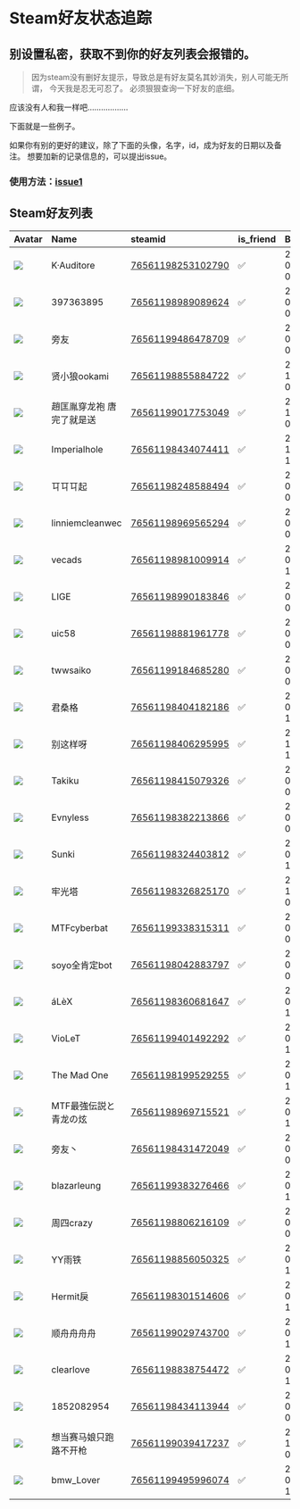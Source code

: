 # Steam好友状态追踪
## 别设置私密，获取不到你的好友列表会报错的。

> 因为steam没有删好友提示，导致总是有好友莫名其妙消失，别人可能无所谓，
> 今天我是忍无可忍了。 必须狠狠查询一下好友的底细。

应该没有人和我一样吧………………

下面就是一些例子。

如果你有别的更好的建议，除了下面的头像，名字，id，成为好友的日期以及备注。 想要加新的记录信息的，可以提出issue。

### 使用方法：[issue1](https://github.com/systemannounce/SteamFriends/issues/1)

## Steam好友列表

| Avatar                                                                            | Name            | steamid                                                                     | is_friend   | BFD                 | Remark   |
|:----------------------------------------------------------------------------------|:----------------|:----------------------------------------------------------------------------|:------------|:--------------------|:---------|
| ![](https://avatars.steamstatic.com/15ce447c1fd47ed492323a8f6b1ecc5d622da5d2.jpg) | K·Auditore      | [76561198253102790](https://steamcommunity.com/profiles/76561198253102790/) | ✅           | 2019-07-17 06:48:27 |          |
| ![](https://avatars.steamstatic.com/fef49e7fa7e1997310d705b2a6158ff8dc1cdfeb.jpg) | 397363895       | [76561198989089624](https://steamcommunity.com/profiles/76561198989089624/) | ✅           | 2020-09-06 07:00:21 |          |
| ![](https://avatars.steamstatic.com/b791375c6f97b67ce5a7cbcd5879897e291a82f8.jpg) | 旁友              | [76561199486478709](https://steamcommunity.com/profiles/76561199486478709/) | ✅           | 2024-03-23 02:01:55 |          |
| ![](https://avatars.steamstatic.com/2d3250f300947103a935aa7290aad158a5c4ad58.jpg) | 贤小狼ookami       | [76561198855884722](https://steamcommunity.com/profiles/76561198855884722/) | ✅           | 2018-12-09 03:27:42 |          |
| ![](https://avatars.steamstatic.com/fef49e7fa7e1997310d705b2a6158ff8dc1cdfeb.jpg) | 趙匡胤穿龙袍 唐完了就是送   | [76561199017753049](https://steamcommunity.com/profiles/76561199017753049/) | ✅           | 2022-12-18 05:22:32 |          |
| ![](https://avatars.steamstatic.com/9608d6ae9106517bbf6624128dbfbc612dde9a1f.jpg) | Imperialhole    | [76561198434074411](https://steamcommunity.com/profiles/76561198434074411/) | ✅           | 2023-12-02 12:40:45 |          |
| ![](https://avatars.steamstatic.com/8f6916be3dcc60a0c3e9391276bce389a138b83a.jpg) | 㔿㔿㔿起            | [76561198248588494](https://steamcommunity.com/profiles/76561198248588494/) | ✅           | 2018-09-17 04:02:27 |          |
| ![](https://avatars.steamstatic.com/cbc910b68a51cfb6b2824ef6f0039b3415b3c7ac.jpg) | linniemcleanwec | [76561198969565294](https://steamcommunity.com/profiles/76561198969565294/) | ✅           | 2021-05-09 07:41:11 |          |
| ![](https://avatars.steamstatic.com/6641e75b8730bc462b567a35cb525ffc85931fcb.jpg) | vecads          | [76561198981009914](https://steamcommunity.com/profiles/76561198981009914/) | ✅           | 2021-05-11 15:52:36 |          |
| ![](https://avatars.steamstatic.com/53f0b9266bb33fead29956dff728d94c6dc62247.jpg) | LIGE            | [76561198990183846](https://steamcommunity.com/profiles/76561198990183846/) | ✅           | 2021-05-10 08:27:37 |          |
| ![](https://avatars.steamstatic.com/fef49e7fa7e1997310d705b2a6158ff8dc1cdfeb.jpg) | uic58           | [76561198881961778](https://steamcommunity.com/profiles/76561198881961778/) | ✅           | 2019-03-03 08:45:29 |          |
| ![](https://avatars.steamstatic.com/fef49e7fa7e1997310d705b2a6158ff8dc1cdfeb.jpg) | twwsaiko        | [76561199184685280](https://steamcommunity.com/profiles/76561199184685280/) | ✅           | 2022-06-03 04:44:55 |          |
| ![](https://avatars.steamstatic.com/fef49e7fa7e1997310d705b2a6158ff8dc1cdfeb.jpg) | 君桑格             | [76561198404182186](https://steamcommunity.com/profiles/76561198404182186/) | ✅           | 2024-06-13 12:47:26 |          |
| ![](https://avatars.steamstatic.com/fef49e7fa7e1997310d705b2a6158ff8dc1cdfeb.jpg) | 别这样呀            | [76561198406295995](https://steamcommunity.com/profiles/76561198406295995/) | ✅           | 2017-10-18 15:00:02 |          |
| ![](https://avatars.steamstatic.com/3abe09f52dbd762214215c28c1e1c4cbf5d268a3.jpg) | Takiku          | [76561198415079326](https://steamcommunity.com/profiles/76561198415079326/) | ✅           | 2023-08-06 07:00:51 |          |
| ![](https://avatars.steamstatic.com/09e64aee9a10d9016021a0d315be5e1e0c3f2cbc.jpg) | Evnyless        | [76561198382213866](https://steamcommunity.com/profiles/76561198382213866/) | ✅           | 2019-06-28 04:22:13 |          |
| ![](https://avatars.steamstatic.com/725d317b71e20b295ee3511ba5df0742f5129035.jpg) | Sunki           | [76561198324403812](https://steamcommunity.com/profiles/76561198324403812/) | ✅           | 2021-05-29 13:38:03 |          |
| ![](https://avatars.steamstatic.com/3f5e9daea59216d7fe13df4e031d3537580e5e21.jpg) | 牢光塔             | [76561198326825170](https://steamcommunity.com/profiles/76561198326825170/) | ✅           | 2022-12-21 09:22:57 |          |
| ![](https://avatars.steamstatic.com/fef49e7fa7e1997310d705b2a6158ff8dc1cdfeb.jpg) | MTFcyberbat     | [76561199338315311](https://steamcommunity.com/profiles/76561199338315311/) | ✅           | 2022-09-04 08:15:32 |          |
| ![](https://avatars.steamstatic.com/71408db48a154e5cde0cc9523f327bb2fe1a17a2.jpg) | soyo全肯定bot      | [76561198042883797](https://steamcommunity.com/profiles/76561198042883797/) | ✅           | 2022-06-03 04:46:33 |          |
| ![](https://avatars.steamstatic.com/619663f1f3e88c25d63ac4143450c4c73370ed8b.jpg) | áLèX            | [76561198360681647](https://steamcommunity.com/profiles/76561198360681647/) | ✅           | 2019-07-09 12:40:01 |          |
| ![](https://avatars.steamstatic.com/46a368c92a8a4de6d84f16967b8fe7263806f0f5.jpg) | VioLeT          | [76561199401492292](https://steamcommunity.com/profiles/76561199401492292/) | ✅           | 2023-01-25 12:01:40 |          |
| ![](https://avatars.steamstatic.com/78252ae2061113bd60d2d86be94f066c0e0b707f.jpg) | The Mad One     | [76561198199529255](https://steamcommunity.com/profiles/76561198199529255/) | ✅           | 2019-08-10 12:02:09 |          |
| ![](https://avatars.steamstatic.com/2e8da0ed5bc972dc7c8989fa0e72a6662b8cc2a8.jpg) | MTF最強伝説と青龙の炫    | [76561198969715521](https://steamcommunity.com/profiles/76561198969715521/) | ✅           | 2021-05-09 11:13:01 |          |
| ![](https://avatars.steamstatic.com/85733d340ec23a20a72c794d2bddbc12e31e5a7e.jpg) | 旁友丶             | [76561198431472049](https://steamcommunity.com/profiles/76561198431472049/) | ✅           | 2024-03-23 03:57:57 |          |
| ![](https://avatars.steamstatic.com/dcc68442d643e8c4fd9a112d17d18214cf140726.jpg) | blazarleung     | [76561199383276466](https://steamcommunity.com/profiles/76561199383276466/) | ✅           | 2024-06-13 12:25:45 |          |
| ![](https://avatars.steamstatic.com/8ac080e20ed5004f8dc42a36e520f70ed1009c75.jpg) | 周四crazy         | [76561198806216109](https://steamcommunity.com/profiles/76561198806216109/) | ✅           | 2024-01-20 07:28:47 |          |
| ![](https://avatars.steamstatic.com/05317e47c9ea5e4a8fdc34d0d3d94c842db998b6.jpg) | YY雨铁            | [76561198856050325](https://steamcommunity.com/profiles/76561198856050325/) | ✅           | 2024-04-02 13:57:37 |          |
| ![](https://avatars.steamstatic.com/752eb38c3b0bc6f74708ec2c3d44d00bda41edde.jpg) | Hermit戾         | [76561198301514606](https://steamcommunity.com/profiles/76561198301514606/) | ✅           | 2020-02-26 13:54:21 |          |
| ![](https://avatars.steamstatic.com/fef49e7fa7e1997310d705b2a6158ff8dc1cdfeb.jpg) | 顺舟舟舟舟           | [76561199029743700](https://steamcommunity.com/profiles/76561199029743700/) | ✅           | 2024-05-29 12:47:03 |          |
| ![](https://avatars.steamstatic.com/7e7fff73339aaf9b10f919a929b7200604fad2e5.jpg) | clearlove       | [76561198838754472](https://steamcommunity.com/profiles/76561198838754472/) | ✅           | 2020-02-26 14:03:10 |          |
| ![](https://avatars.steamstatic.com/fef49e7fa7e1997310d705b2a6158ff8dc1cdfeb.jpg) | 1852082954      | [76561198434113944](https://steamcommunity.com/profiles/76561198434113944/) | ✅           | 2018-02-20 01:32:53 |          |
| ![](https://avatars.steamstatic.com/fef49e7fa7e1997310d705b2a6158ff8dc1cdfeb.jpg) | 想当赛马娘只跑路不开枪     | [76561199039417237](https://steamcommunity.com/profiles/76561199039417237/) | ✅           | 2022-10-01 06:37:29 |          |
| ![](https://avatars.steamstatic.com/21a699d237d4fcbc8734d13a44fd09ef013c5895.jpg) | bmw_Lover       | [76561199495996074](https://steamcommunity.com/profiles/76561199495996074/) | ✅           | 2024-09-19 12:30:34 |          |
